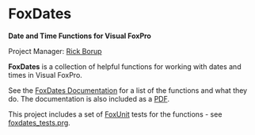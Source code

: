 # FoxDates

**Date and Time Functions for Visual FoxPro**

Project Manager: [Rick Borup](https://github.com/RickBorup)

**FoxDates** is a collection of helpful functions for working with dates and times in Visual FoxPro. 

See the [FoxDates Documentation](FoxDates_Docs.md) for a list of the functions and what they do. The documentation is also included as a [PDF](FoxDates_Docs.pdf).

This project includes a set of [FoxUnit](https://github.com/VFPX/FoxUnit) tests for the functions - see [foxdates_tests.prg](Tests/foxdates_tests.prg).
